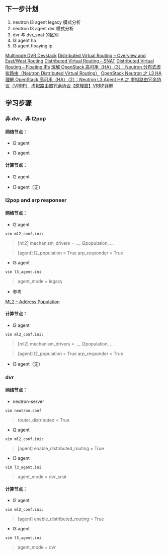 ## 下一步计划

1. neutron l3 agent legacy 模式分析
2. neutron l3 agent dvr 模式分析
3. dvr 与 dvr_snat 的区别
4. l3 agent ha
5. l3 agent floaying ip

[Multinode DVR Devstack](https://assafmuller.com/2015/04/06/multinode-dvr-devstack/)
[Distributed Virtual Routing – Overview and East/West Routing](https://assafmuller.com/2015/04/15/distributed-virtual-routing-overview-and-eastwest-routing/)
[Distributed Virtual Routing – SNAT](https://assafmuller.com/2015/04/15/distributed-virtual-routing-snat/)
[Distributed Virtual Routing – Floating IPs](https://assafmuller.com/2015/04/15/distributed-virtual-routing-floating-ips/)
[理解 OpenStack 高可用（HA）（3）：Neutron 分布式虚拟路由（Neutron Distributed Virtual Routing）](http://www.cnblogs.com/sammyliu/p/4713562.html)
[OpenStack Neutron 之 L3 HA](https://www.ibm.com/developerworks/cn/cloud/library/1506_xiaohh_openstackl3/)
[理解 OpenStack 高可用（HA）（2）：Neutron L3 Agent HA 之 虚拟路由冗余协议（VRRP）](http://www.cnblogs.com/sammyliu/p/4692081.html)
[虚拟路由器冗余协议【原理篇】VRRP详解 ](http://zhaoyuqiang.blog.51cto.com/6328846/1166840/)

## 学习步骤

### 非 dvr、非 l2pop

#### 网络节点：

* l2 agent

* l3 agent

#### 计算节点：

* l2 agent

* l3 agent（无）

### l2pop and arp responser

#### 网络节点：

* l2 agent

```
vim ml2_conf.ini:
```

> [ml2]
mechanism_drivers = ..., l2population, ...

> [agent]
l2_population = True
arp_responder = True

* l3 agent

```
vim l3_agent.ini
```

> agent_mode = legacy


* 参考

[ML2 – Address Population](https://assafmuller.com/2014/02/23/ml2-address-population/)


#### 计算节点：

* l2 agent

```
vim ml2_conf.ini:
```

> [ml2]
mechanism_drivers = ..., l2population, ...

> [agent]
l2_population = True
arp_responder = True


* l3 agent（无）


### dvr

#### 网络节点：

* neutron-server

```
vim neutron.conf
```

> router_distributed = True 


* l2 agent

```
vim ml2_conf.ini:
```

> [agent]
enable_distributed_routing = True

* l3 agent

```
vim l3_agent.ini
```

> agent_mode = dvr_snat

#### 计算节点：

* l2 agent

```
vim ml2_conf.ini:
```

> [agent]
enable_distributed_routing = True


* l3 agent

```
vim l3_agent.ini
```

> agent_mode = dvr

